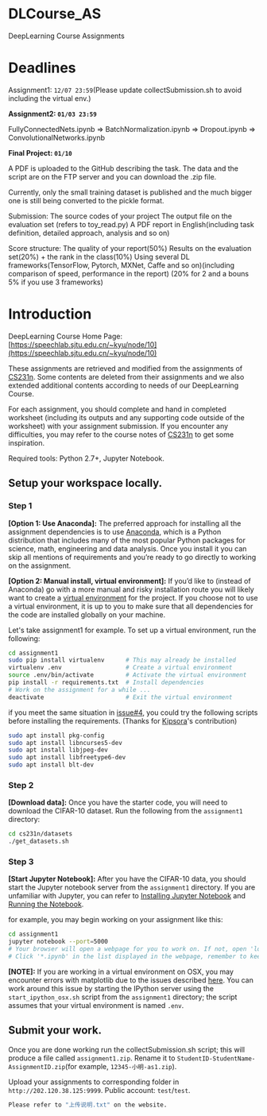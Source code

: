 # DLCourse_AS
DeepLearning Course Assignments

# Deadlines
Assignment1: `12/07 23:59`(Please update collectSubmission.sh to avoid including the virtual env.)

**Assignment2: `01/03 23:59 `**

FullyConnectedNets.ipynb => BatchNormalization.ipynb => Dropout.ipynb => ConvolutionalNetworks.ipynb

**Final Project: ` 01/10 `**

A PDF is uploaded to the GitHub describing the task. The data and the script are on the FTP server and you can download the .zip file.

Currently, only the small training dataset is published and the much bigger one is still being converted to the pickle format. 

Submission:
The source codes of your project
The output file on the evaluation set (refers to toy_read.py)
A PDF report in English(including task definition, detailed approach, analysis and so on)

Score structure:
The quality of your report(50%)
Results on the evaluation set(20%) + the rank in the class(10%)
Using several DL frameworks(TensorFlow, Pytorch, MXNet, Caffe and so on)(including comparison of speed, performance in the report) (20% for 2 and a bouns 5% if you use 3 frameworks)

# Introduction

 DeepLearning Course Home Page: [https://speechlab.sjtu.edu.cn/~kyu/node/10](https://speechlab.sjtu.edu.cn/~kyu/node/10)

These assignments are retrieved and modified from the assignments of [CS231n](http://cs231n.github.io/). Some contents are deleted from their assignments and we also extended additional contents according to needs of our DeepLearning Course.

For each assignment, you should complete and hand in completed worksheet (including its outputs and any supporting code outside of the worksheet) with your assignment submission. If you encounter any difficulties, you may refer to the course notes of [CS231n](http://cs231n.github.io/) to get some inspiration.

Required tools: Python 2.7+, Jupyter Notebook.

## Setup your workspace locally.

### Step 1
**[Option 1: Use Anaconda]:** The preferred approach for installing all the assignment dependencies is to use [Anaconda](https://www.continuum.io/downloads), which is a Python distribution that includes many of the most popular Python packages for science, math, engineering and data analysis. Once you install it you can skip all mentions of requirements and you’re ready to go directly to working on the assignment.

**[Option 2: Manual install, virtual environment]:** If you’d like to (instead of Anaconda) go with a more manual and risky installation route you will likely want to create a [virtual environment](http://docs.python-guide.org/en/latest/dev/virtualenvs/) for the project. If you choose not to use a virtual environment, it is up to you to make sure that all dependencies for the code are installed globally on your machine.

Let's take assignment1 for example. To set up a virtual environment, run the following:

```bash
cd assignment1
sudo pip install virtualenv      # This may already be installed
virtualenv .env                  # Create a virtual environment
source .env/bin/activate         # Activate the virtual environment
pip install -r requirements.txt  # Install dependencies
# Work on the assignment for a while ...
deactivate                       # Exit the virtual environment
```
if you meet the same situation in [issue#4](https://github.com/caodi0207/Deep-Learning-Course-2017/issues/4), you could try the following scripts before installing the requirements. (Thanks for [Kipsora](https://github.com/Kipsora)'s contribution)

```bash
sudo apt install pkg-config
sudo apt install libncurses5-dev
sudo apt install libjpeg-dev
sudo apt install libfreetype6-dev
sudo apt install blt-dev
```



### Step 2
**[Download data]:** Once you have the starter code, you will need to download the CIFAR-10 dataset. Run the following from the `assignment1` directory:

```bash
cd cs231n/datasets
./get_datasets.sh
```

### Step 3
**[Start Jupyter Notebook]:** After you have the CIFAR-10 data, you should start the Jupyter notebook server from the `assignment1` directory. If you are unfamiliar with Jupyter, you can refer to [Installing Jupyter Notebook](http://jupyter.readthedocs.io/en/latest/install.html) and [Running the Notebook](https://jupyter.readthedocs.io/en/latest/running.html#running).

for example, you may begin working on your assignment like this:
```bash
cd assignment1
jupyter notebook --port=5000
# Your browser will open a webpage for you to work on. If not, open 'localhost:5000' by yourselves.
# Click '*.ipynb' in the list displayed in the webpage, remember to keep the outputs of those code cells.
```

**[NOTE]:** If you are working in a virtual environment on OSX, you may encounter errors with matplotlib due to the issues described [here](http://matplotlib.org/faq/virtualenv_faq.html). You can work around this issue by starting the IPython server using the `start_ipython_osx.sh` script from the `assignment1` directory; the script assumes that your virtual environment is named `.env`.


## Submit your work.

Once you are done working run the collectSubmission.sh script; this will produce a file called `assignment1.zip`. Rename it to `StudentID-StudentName-AssignmentID.zip`(for example, `12345-小明-as1.zip`). 

Upload your assignments to corresponding folder in `http://202.120.38.125:9999`. Public account: `test`/`test`.
```bash
Please refer to "上传说明.txt" on the website.
```
